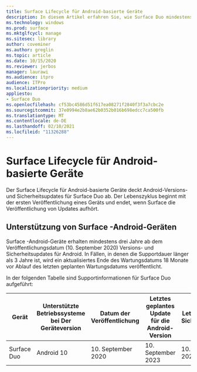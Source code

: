 ```yaml
---
title: Surface Lifecycle für Android-basierte Geräte
description: In diesem Artikel erfahren Sie, wie Surface Duo mindestens 3 Jahre ab dem Veröffentlichungsdatum Updates für die Version und Sicherheit von Android erhält.
ms.technology: windows
ms.prod: surface
ms.mktglfcycl: manage
ms.sitesec: library
author: coveminer
ms.author: greglin
ms.topic: article
ms.date: 10/15/2020
ms.reviewer: jerbos
manager: laurawi
ms.audience: itpro
audience: ITPro
ms.localizationpriority: medium
appliesto:
- Surface Duo
ms.openlocfilehash: cf53bc4586d51f617ea08271f2840f3f3a7cbc2e
ms.sourcegitcommit: 37e0994e2b8ae62b0352b016b698edcc7ca500fb
ms.translationtype: MT
ms.contentlocale: de-DE
ms.lasthandoff: 02/10/2021
ms.locfileid: "11326288"
---
```

# Surface Lifecycle für Android-basierte Geräte

Der Surface Lifecycle für Android-basierte Geräte deckt Android-Versions- und Sicherheitsupdates für Surface Duo ab. Der Lebenszyklus beginnt mit der ersten Veröffentlichung eines Geräts und endet, wenn Surface die Veröffentlichung von Updates aufhört.

## Unterstützung von Surface -Android-Geräten 

Surface -Android-Geräte erhalten mindestens drei Jahre ab dem Veröffentlichungsdatum (10. September 2020) Versions- und Sicherheitsupdates für Android. In Fällen, in denen die Supportdauer länger als 3 Jahre ist, wird ein aktualisiertes Ende des Wartungsdatums 18 Monate vor Ablauf des letzten geplanten Wartungsdatums veröffentlicht. 

In der folgenden Tabelle sind Supportinformationen für Surface Duo aufgeführt:

| Gerät  | Unterstützte Betriebssysteme bei Der Geräteversion | Datum der Veröffentlichung   | Letztes geplantes Update für die Android-Version | Letztes geplantes Sicherheitsupdate |
| ----------- | ------------------------------------------ | ------------------ | --------------------------------------- | -------------------------------- |
| Surface Duo | Android 10                                 | 10. September 2020 | 10. September 2023                      | 10. September 2023               |

 
